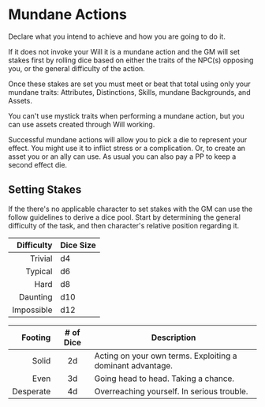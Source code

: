 # Mundane Actions

  Declare what you intend to achieve and how you are going to do it.

  If it does not invoke your Will it is a mundane action and the GM will set stakes first by rolling dice based on either the traits of the NPC(s) opposing you, or the general difficulty of the action.

  Once these stakes are set you must meet or beat that total using only your mundane traits: Attributes, Distinctions, Skills, mundane Backgrounds, and Assets.

  You can't use mystick traits when performing a mundane action, but you can use assets created through Will working.

  Successful mundane actions will allow you to pick a die to represent your effect. You might use it to inflict stress or a complication. Or, to create an asset you or an ally can use. As usual you can also pay a PP to keep a second effect die.

## Setting Stakes
  
  If the there's no applicable character to set stakes with the GM can use the follow guidelines to derive a dice pool. Start by determining the general difficulty of the task, and then character's relative position regarding it. 

  Difficulty | Dice Size 
  ----------:|:---------
  Trivial    | d4           
  Typical    | d6           
  Hard       | d8           
  Daunting   | d10          
  Impossible | d12         

  Footing   | # of Dice | Description
  ---------:|:---------:|------------
  Solid     | 2d        | Acting on your own terms. Exploiting a dominant advantage.
  Even      | 3d        | Going head to head. Taking a chance.
  Desperate | 4d        | Overreaching yourself. In serious trouble.
  